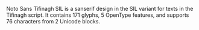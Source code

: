 Noto Sans Tifinagh SIL is a sanserif design in the SIL variant for texts in the Tifinagh script. It contains 171 glyphs, 5 OpenType features, and supports 76 characters from 2 Unicode blocks.